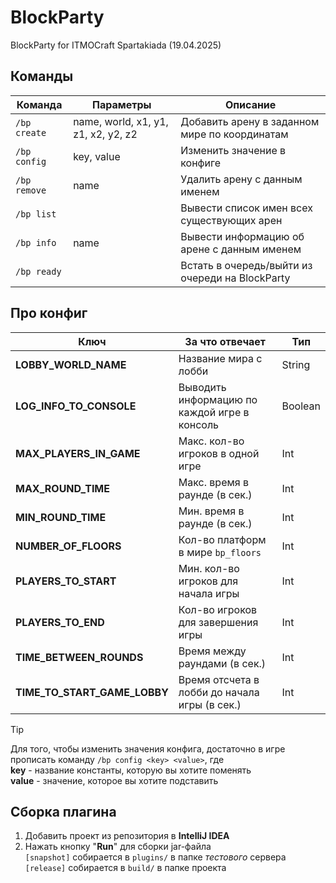 # BlockParty
BlockParty for ITMOCraft Spartakiada (19.04.2025)

## Команды

| Команда      | Параметры                           | Описание                                        |
|--------------|-------------------------------------|-------------------------------------------------|
| `/bp create` | name, world, x1, y1, z1, x2, y2, z2 | Добавить арену в заданном мире по координатам   |
| `/bp config` | key, value                          | Изменить значение в конфиге                     |
| `/bp remove` | name                                | Удалить арену с данным именем                   |
| `/bp list`   |                                     | Вывести список имен всех существующих арен      |
| `/bp info`   | name                                | Вывести информацию об арене с данным именем     |
| `/bp ready`  |                                     | Встать в очередь/выйти из очереди на BlockParty |

## Про конфиг

| Ключ                         | За что отвечает                               | Тип     |
|------------------------------|-----------------------------------------------|---------|
| **LOBBY_WORLD_NAME**         | Название мира с лобби                         | String  |
| **LOG_INFO_TO_CONSOLE**      | Выводить информацию по каждой игре в консоль  | Boolean |
| **MAX_PLAYERS_IN_GAME**      | Макс. кол-во игроков в одной игре             | Int     |
| **MAX_ROUND_TIME**           | Макс. время в раунде (в сек.)                 | Int     |
| **MIN_ROUND_TIME**           | Мин. время в раунде (в сек.)                  | Int     |
| **NUMBER_OF_FLOORS**         | Кол-во платформ в мире `bp_floors`            | Int     |
| **PLAYERS_TO_START**         | Мин. кол-во игроков для начала игры           | Int     |
| **PLAYERS_TO_END**           | Кол-во игроков для завершения игры            | Int     |
| **TIME_BETWEEN_ROUNDS**      | Время между раундами (в сек.)                 | Int     |
| **TIME_TO_START_GAME_LOBBY** | Время отсчета в лобби до начала игры (в сек.) | Int     |

> [!TIP]
> Для того, чтобы изменить значения конфига, достаточно в игре прописать команду `/bp config <key> <value>`, где <br/>
> **key** - название константы, которую вы хотите поменять <br/>
> **value** - значение, которое вы хотите подставить

## Сборка плагина

1. Добавить проект из репозитория в **IntelliJ IDEA**
2. Нажать кнопку "**Run**" для сборки jar-файла\
   `[snapshot]` собирается в `plugins/` в папке _тестового_ сервера \
   `[release]` собирается в `build/` в папке проекта
